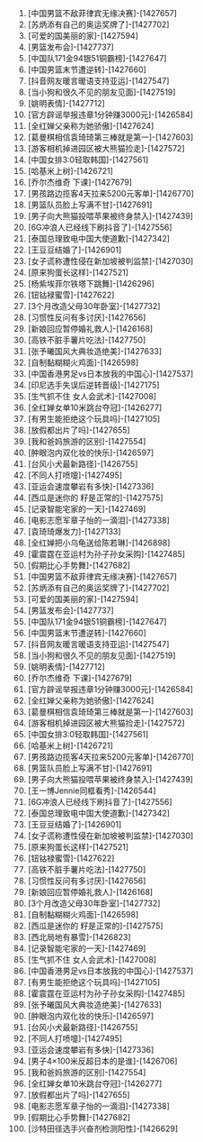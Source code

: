 
1. [中国男篮不敌菲律宾无缘决赛]-[1427657]
1. [苏炳添有自己的奥运奖牌了]-[1427702]
1. [可爱的国美丽的家]-[1427594]
1. [男篮发布会]-[1427737]
1. [中国队171金94银51铜霸榜]-[1427647]
1. [中国男篮末节遭逆转]-[1427660]
1. [抖音网友暖言暖语支持亚运]-[1427547]
1. [当小狗和很久不见的朋友见面]-[1427519]
1. [姚明表情]-[1427712]
1. [官方辟谣举报违章1分钟赚3000元]-[1426584]
1. [全红婵父亲称为她骄傲]-[1427624]
1. [葛曼棋相信袁琦琦第三棒就是第一]-[1427603]
1. [游客相机掉进园区被大熊猫捡走]-[1427572]
1. [中国女排3:0轻取韩国]-[1427561]
1. [哈基米上树]-[1426721]
1. [乔尔杰维奇 下课]-[1427679]
1. [男孩路边揽客4天拉来5200元客单]-[1426770]
1. [男篮队员脸上写满不甘]-[1427691]
1. [男子向大熊猫投喂苹果被终身禁入]-[1427439]
1. [6G冲浪人已经线下刷抖音了]-[1427556]
1. [泰国总理致电中国大使道歉]-[1427342]
1. [王豆豆结婚了]-[1426901]
1. [女子谎称遭性侵在新加坡被判监禁]-[1427030]
1. [原来狗蛋长这样]-[1427521]
1. [杨紫埃菲尔铁塔下跳舞]-[1426296]
1. [钮钴禄蜜雪]-[1427622]
1. [3个月改造父母30年卧室]-[1427732]
1. [习惯性反问有多讨厌]-[1427656]
1. [新娘回应暂停婚礼救人]-[1426168]
1. [高铁不脏手薯片吃法]-[1427750]
1. [张予曦国风大典妆造绝美]-[1427633]
1. [自制黏糊糊火鸡面]-[1426598]
1. [中国香港男足vs日本放我的中国心]-[1427537]
1. [印尼选手失误后逆转晋级]-[1427175]
1. [生气抓不住 女人会武术]-[1427008]
1. [全红婵女单10米跳台夺冠]-[1426277]
1. [有男生能拒绝这个玩具吗]-[1427105]
1. [放假都出片了吗]-[1427655]
1. [我和爸妈旅游的区别]-[1427554]
1. [肿眼泡内双化妆的快乐]-[1426597]
1. [台风小犬最新路径]-[1426755]
1. [不同人打喷嚏]-[1427495]
1. [亚运会速度攀岩有多快]-[1427336]
1. [西瓜是迷你的 籽是正常的]-[1427575]
1. [记录智能宅家的一天]-[1427469]
1. [电影志愿军章子怡的一滴泪]-[1427338]
1. [袁琦琦爆发力]-[1427133]
1. [全红婵把小乌龟送给陈若琳]-[1426898]
1. [霍震霆在亚运村为孙子孙女采购]-[1427485]
1. [假期比心手势舞]-[1427682]
1. [中国男篮不敌菲律宾无缘决赛]-[1427657]
1. [苏炳添有自己的奥运奖牌了]-[1427702]
1. [可爱的国美丽的家]-[1427594]
1. [男篮发布会]-[1427737]
1. [中国队171金94银51铜霸榜]-[1427647]
1. [中国男篮末节遭逆转]-[1427660]
1. [抖音网友暖言暖语支持亚运]-[1427547]
1. [当小狗和很久不见的朋友见面]-[1427519]
1. [姚明表情]-[1427712]
1. [乔尔杰维奇 下课]-[1427679]
1. [官方辟谣举报违章1分钟赚3000元]-[1426584]
1. [全红婵父亲称为她骄傲]-[1427624]
1. [葛曼棋相信袁琦琦第三棒就是第一]-[1427603]
1. [游客相机掉进园区被大熊猫捡走]-[1427572]
1. [中国女排3:0轻取韩国]-[1427561]
1. [哈基米上树]-[1426721]
1. [男孩路边揽客4天拉来5200元客单]-[1426770]
1. [男篮队员脸上写满不甘]-[1427691]
1. [男子向大熊猫投喂苹果被终身禁入]-[1427439]
1. [王一博Jennie同框看秀]-[1426544]
1. [6G冲浪人已经线下刷抖音了]-[1427556]
1. [泰国总理致电中国大使道歉]-[1427342]
1. [王豆豆结婚了]-[1426901]
1. [女子谎称遭性侵在新加坡被判监禁]-[1427030]
1. [原来狗蛋长这样]-[1427521]
1. [钮钴禄蜜雪]-[1427622]
1. [高铁不脏手薯片吃法]-[1427750]
1. [习惯性反问有多讨厌]-[1427656]
1. [新娘回应暂停婚礼救人]-[1426168]
1. [3个月改造父母30年卧室]-[1427732]
1. [自制黏糊糊火鸡面]-[1426598]
1. [西瓜是迷你的 籽是正常的]-[1427575]
1. [西北局地有暴雪]-[1426823]
1. [记录智能宅家的一天]-[1427469]
1. [生气抓不住 女人会武术]-[1427008]
1. [中国香港男足vs日本放我的中国心]-[1427537]
1. [有男生能拒绝这个玩具吗]-[1427105]
1. [霍震霆在亚运村为孙子孙女采购]-[1427485]
1. [张予曦国风大典妆造绝美]-[1427633]
1. [肿眼泡内双化妆的快乐]-[1426597]
1. [台风小犬最新路径]-[1426755]
1. [不同人打喷嚏]-[1427495]
1. [亚运会速度攀岩有多快]-[1427336]
1. [男子4×100米反超日本的是谁]-[1426706]
1. [我和爸妈旅游的区别]-[1427554]
1. [全红婵女单10米跳台夺冠]-[1426277]
1. [放假都出片了吗]-[1427655]
1. [电影志愿军章子怡的一滴泪]-[1427338]
1. [假期比心手势舞]-[1427682]
1. [沙特田径选手兴奋剂检测阳性]-[1426629]